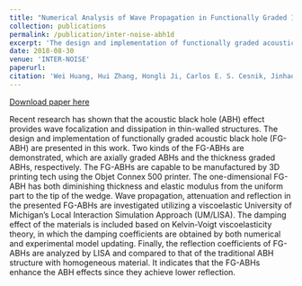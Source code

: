 ```yaml
---
title: "Numerical Analysis of Wave Propagation in Functionally Graded 1-D Acoustic Black Hole via Viscoelastic Local Interaction Simulation Approach"
collection: publications
permalink: /publication/inter-noise-abh1d
excerpt: 'The design and implementation of functionally graded acoustic black hole (FG-ABH) are presented in this work.'
date: 2018-08-30
venue: 'INTER-NOISE'
paperurl: 
citation: 'Wei Huang, Hui Zhang, Hongli Ji, Carlos E. S. Cesnik, Jinhao Qiu, Daniel J. Inman, “Numerical Analysis of Wave Propagation in Functionally Graded 1-D Acoustic Black Hole via Viscoelastic Local Interaction Simulation Approach, INTER-NOISE (2018).'
---
```


[Download paper here](/files/papers/WeiHuang-et-al_2018_internoise.pdf)

Recent research has shown that the acoustic black hole (ABH) effect provides wave focalization and dissipation in thin-walled structures. The design and implementation of functionally graded acoustic black hole (FG-ABH) are presented in this work. Two kinds of the FG-ABHs are demonstrated, which are axially graded ABHs and the thickness graded ABHs, respectively. The FG-ABHs are capable to be manufactured by 3D printing tech using the Objet Connex 500 printer. The one-dimensional FG-ABH has both diminishing thickness and elastic modulus from the uniform part to the tip of the wedge. Wave propagation, attenuation and reflection in the presented FG-ABHs are investigated utilizing a viscoelastic University of Michigan’s Local Interaction Simulation Approach (UM/LISA). The damping effect of the materials is included based on Kelvin-Voigt viscoelasticity theory, in which the damping coefficients are obtained by both numerical and experimental model updating. Finally, the reflection coefficients of FG-ABHs are analyzed by LISA and compared to that of the traditional ABH structure with homogeneous material. It indicates that the FG-ABHs enhance the ABH effects since they achieve lower reflection.
